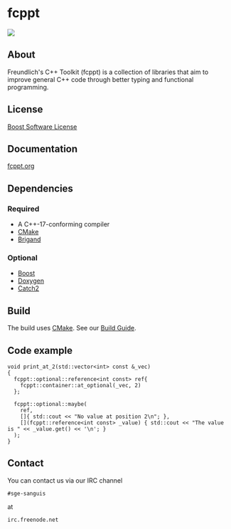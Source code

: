 fcppt
=====

<img src="https://travis-ci.com/freundlich/fcppt.svg?branch=master">

About
-----

Freundlich's C++ Toolkit (fcppt) is a collection of libraries that aim
to improve general C++ code through better typing and functional programming.

License
-------

<a href="https://www.boost.org/users/license.html">Boost Software License</a>

Documentation
-------------

<a href="https://fcppt.org">fcppt.org</a>

Dependencies
------------

### Required
* A C++-17-conforming compiler
* <a href="https://cmake.org/">CMake</a>
* <a href="https://github.com/edouarda/brigand">Brigand</a>

### Optional
* <a href="https://www.boost.org">Boost</a>
* <a href="http://www.doxygen.nl">Doxygen</a>
* <a href="https://github.com/catchorg/Catch2">Catch2</a>

Build
-----

The build uses <a href="https://cmake.org/">CMake</a>.
See our <a href="https://fcppt.org/d3/d36/requirements_download_installation.html#requirements_download_installation_building_and_installation">Build Guide</a>.

Code example
------------
```
void print_at_2(std::vector<int> const &_vec)
{
  fcppt::optional::reference<int const> ref{
    fcppt::container::at_optional(_vec, 2)
  };

  fcppt::optional::maybe(
    ref,
    []{ std::cout << "No value at position 2\n"; },
    [](fcppt::reference<int const> _value) { std::cout << "The value is " << _value.get() << '\n'; }
  );
}
```

Contact
-------

You can contact us via our IRC channel

`#sge-sanguis`

at

`irc.freenode.net`
